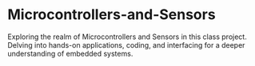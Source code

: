 # Microcontrollers-and-Sensors
Exploring the realm of Microcontrollers and Sensors in this class project. Delving into hands-on applications, coding, and interfacing for a deeper understanding of embedded systems.
